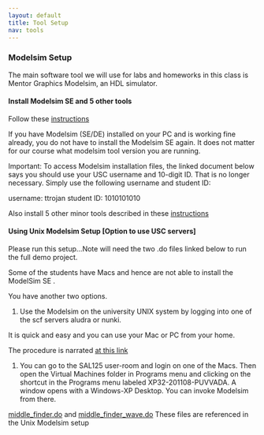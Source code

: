 ```yaml
---
layout: default
title: Tool Setup
nav: tools
---
```


### Modelsim Setup

The main software tool we will use for labs and homeworks in this class is Mentor Graphics Modelsim, an HDL simulator.
 
#### Install Modelsim SE and 5 other tools 
Follow these [instructions](http://www-classes.usc.edu/engr/ee-s/457/ee457_tools/EE457_README_first.pdf)

If you have Modelsim (SE/DE) installed on your PC and is working fine already, you do not have to install the Modelsim SE again. It does not matter for our course what modelsim tool version you are running.

Important:  To access Modelsim installation files, the linked document below says you should use your USC username and 10-digit ID.  That is no longer necessary.  Simply use the following username and student ID:

username:   ttrojan 
student ID: 1010101010

Also install 5 other minor tools described in these [instructions](http://www-classes.usc.edu/engr/ee-s/457/ee457_tools/EE457_README_first.pdf)

#### Using Unix Modelsim Setup [Option to use USC servers]
Please run this setup...Note will need the two .do files linked below to run the full demo project.

Some of the students have Macs and hence are not able to install the ModelSim SE .

You have another two options. 

1. Use the Modelsim on the university UNIX system by logging into one of the scf servers aludra or nunki.

It is quick and easy and you can use your Mac or PC from your home.

The procedure is narrated [at this link](
http://www-classes.usc.edu/engr/ee-s/457/ee457_Verilog/ee457_unix_modelsim_setup_and_testing.pdf)

1. You can go to the SAL125 user-room and login on one of the Macs.
Then open the Virtual Machines folder in Programs menu and clicking on 
the shortcut in the Programs menu labeled XP32-201108-PUVVADA.
A window opens with a Windows-XP Desktop. You can invoke Modelsim from there.

[middle_finder.do](http://ee.usc.edu/~redekopp/ee457/middle_finder.do) and [middle_finder_wave.do](http://ee.usc.edu/~redekopp/ee457/middle_finder_wave.do)
These files are referenced in the Unix Modelsim setup


